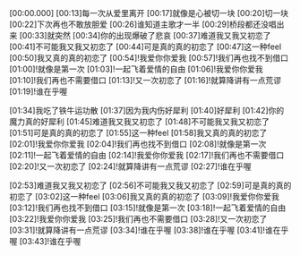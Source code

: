 [00:00.000]
[00:13]每一次从爱里离开
[00:17]就像是心被切一块
[00:20]切一块
[00:22]下次再也不敢放胆爱
[00:26]谁知道主歌才一半
[00:29]桥段都还没唱出来
[00:33]就突然
[00:34]你的出现爆破了悲哀
[00:37]难道我又我又初恋了
[00:41]不可能我又我又初恋了
[00:44]可是真的真的初恋了
[00:47]这一种feel
[00:50]我又真的真的初恋了
[00:54]!我爱你你爱我
[00:57]!我们再也找不到借口
[01:00]!就像是第一次
[01:03]!一起飞着爱情的自由
[01:06]!我爱你你爱我
[01:10]!我们再也不需要借口
[01:13]!又一次初恋了
[01:16]!就算降讲有一点荒谬
[01:19]!谁在乎喔

[01:34]我吃了铁牛运功散
[01:37]因为我内伤好犀利
[01:40]好犀利
[01:42]你的魔力真的好犀利
[01:45]难道我又我又初恋了
[01:48]不可能我又我又初恋了
[01:51]可是真的真的初恋了
[01:55]这一种feel
[01:58]我又真的真的初恋了
[02:01]!我爱你你爱我
[02:04]!我们再也找不到借口
[02:08]!就像是第一次
[02:11]!一起飞着爱情的自由
[02:14]!我爱你你爱我
[02:17]!我们再也不需要借口
[02:20]!又一次初恋了
[02:24]!就算降讲有一点荒谬
[02:27]!谁在乎喔

[02:53]难道我又我又初恋了
[02:56]不可能我又我又初恋了
[02:59]可是真的真的初恋了
[03:02]这一种feel
[03:06]我又真的真的初恋了
[03:09]!我爱你你爱我
[03:12]!我们再也找不到借口
[03:15]!就像是第一次
[03:18]!一起飞着爱情的自由
[03:22]!我爱你你爱我
[03:25]!我们再也不需要借口
[03:28]!又一次初恋了
[03:31]!就算降讲有一点荒谬
[03:34]!谁在乎喔
[03:38]!谁在乎喔
[03:41]!谁在乎喔
[03:43]!谁在乎喔